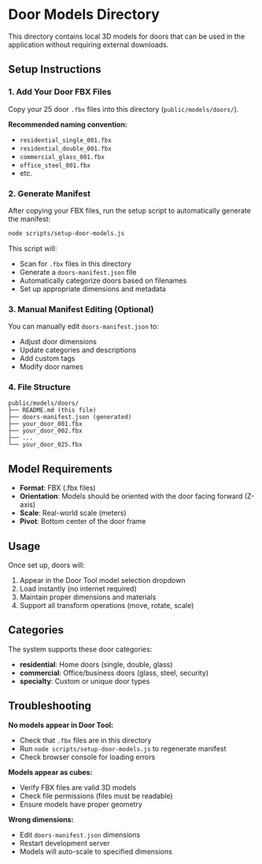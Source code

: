 # Door Models Directory

This directory contains local 3D models for doors that can be used in the application without requiring external downloads.

## Setup Instructions

### 1. Add Your Door FBX Files

Copy your 25 door `.fbx` files into this directory (`public/models/doors/`).

**Recommended naming convention:**
- `residential_single_001.fbx`
- `residential_double_001.fbx`
- `commercial_glass_001.fbx`
- `office_steel_001.fbx`
- etc.

### 2. Generate Manifest

After copying your FBX files, run the setup script to automatically generate the manifest:

```bash
node scripts/setup-door-models.js
```

This script will:
- Scan for `.fbx` files in this directory
- Generate a `doors-manifest.json` file
- Automatically categorize doors based on filenames
- Set up appropriate dimensions and metadata

### 3. Manual Manifest Editing (Optional)

You can manually edit `doors-manifest.json` to:
- Adjust door dimensions
- Update categories and descriptions
- Add custom tags
- Modify door names

### 4. File Structure

```
public/models/doors/
├── README.md (this file)
├── doors-manifest.json (generated)
├── your_door_001.fbx
├── your_door_002.fbx
├── ...
└── your_door_025.fbx
```

## Model Requirements

- **Format**: FBX (.fbx files)
- **Orientation**: Models should be oriented with the door facing forward (Z-axis)
- **Scale**: Real-world scale (meters)
- **Pivot**: Bottom center of the door frame

## Usage

Once set up, doors will:
1. Appear in the Door Tool model selection dropdown
2. Load instantly (no internet required)
3. Maintain proper dimensions and materials
4. Support all transform operations (move, rotate, scale)

## Categories

The system supports these door categories:
- **residential**: Home doors (single, double, glass)
- **commercial**: Office/business doors (glass, steel, security)
- **specialty**: Custom or unique door types

## Troubleshooting

**No models appear in Door Tool:**
- Check that `.fbx` files are in this directory
- Run `node scripts/setup-door-models.js` to regenerate manifest
- Check browser console for loading errors

**Models appear as cubes:**
- Verify FBX files are valid 3D models
- Check file permissions (files must be readable)
- Ensure models have proper geometry

**Wrong dimensions:**
- Edit `doors-manifest.json` dimensions
- Restart development server
- Models will auto-scale to specified dimensions



































